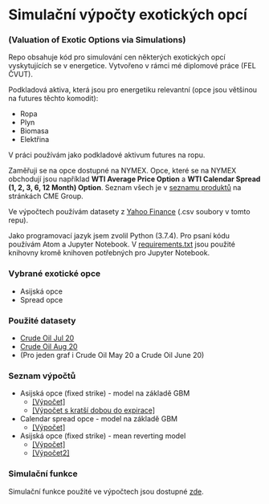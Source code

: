 # Simulační výpočty exotických opcí
### (Valuation of Exotic Options via Simulations)


Repo obsahuje kód pro simulování cen některých exotických opcí vyskytujících se v energetice. Vytvořeno v rámci mé diplomové práce (FEL ČVUT).  

Podkladová aktiva, která jsou pro energetiku relevantní (opce jsou většinou na futures těchto komodit):

* Ropa
* Plyn
* Biomasa
* Elektřina

V práci používám jako podkladové aktivum futures na ropu.

Zaměřuji se na opce dostupné na NYMEX. Opce, které se na NYMEX obchodují jsou například **WTI Average Price Option** a **WTI Calendar Spread (1, 2, 3, 6, 12 Month) Option**. Seznam všech je v [seznamu produktů](https://www.cmegroup.com/trading/products/#pageNumber=1&sortAsc=false&sortField=oi&group=7&page=1&cleared=Options) na stránkách CME Group.

Ve výpočtech používám datasety z [Yahoo Finance](https://finance.yahoo.com/quote/CL%3DF/futures?p=CL%3DF) (.csv soubory v tomto repu).

Jako programovací jazyk jsem zvolil Python (3.7.4). Pro psaní kódu používám Atom a Jupyter Notebook. V [requirements.txt](requirements.txt) jsou použité knihovny kromě knihoven potřebných pro Jupyter Notebook.


### Vybrané exotické opce  

* Asijská opce
* Spread opce

### Použité datasety
* [Crude Oil Jul 20](datasets/CLN20.NYM.csv)
* [Crude Oil Aug 20](datasets/CLQ20.NYM.csv)
* (Pro jeden graf i Crude Oil May 20 a Crude Oil June 20)

### Seznam výpočtů

* Asijská opce (fixed strike) - model na základě GBM 
	* [[Výpočet]](vypocty_diplomova_prace_asian_gbm.ipynb) 
	* [[Výpočet s kratší dobou do expirace]](vypocty_asian_gbm_novejsi_data.ipynb)
* Calendar spread opce - model na základě GBM 
	* [[Výpočet]](vypocty_diplomova_prace_calendar_gbm.ipynb)
* Asijská opce (fixed strike) - mean reverting model 
	* [[Výpočet]](vypocty_diplomova_prace_mean_reverting_regression.ipynb) 
	* [[Výpočet2]](vypocty_diplomova_prace_mean_reverting_regression_bonus.ipynb) 

### Simulační funkce

Simulační funkce použité ve výpočtech jsou dostupné [zde](simulations/simulations.py).
